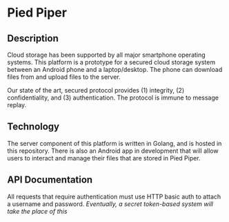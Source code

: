 # Pied Piper

## Description
Cloud storage has been supported by all major smartphone operating systems. This platform is a prototype for a secured cloud storage system between an Android phone and a laptop/desktop. The phone can download files from and upload files to the server.

Our state of the art, secured protocol provides (1) integrity, (2) confidentiality, and (3) authentication. The protocol is immune to message replay.

## Technology
The server component of this platform is written in Golang, and is hosted in this repository. There is also an Android app in development that will allow users to interact and manage their files that are stored in Pied Piper.

## API Documentation

All requests that require authentication must use HTTP basic auth to attach a username and password. _Eventually, a secret token-based system will take the place of this_

